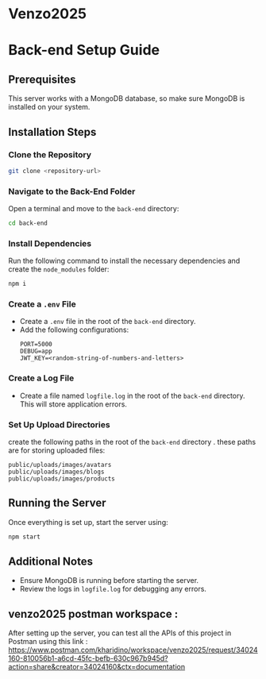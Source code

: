 # Venzo2025

# Back-end Setup Guide

## Prerequisites
This server works with a MongoDB database, so make sure MongoDB is installed on your system.

## Installation Steps

### Clone the Repository
```sh
git clone <repository-url>
```

### Navigate to the Back-End Folder
Open a terminal and move to the `back-end` directory:
```sh
cd back-end
```

### Install Dependencies
Run the following command to install the necessary dependencies and create the `node_modules` folder:
```sh
npm i
```

### Create a `.env` File
- Create a `.env` file in the root of the `back-end` directory.
- Add the following configurations:
  ```env
  PORT=5000
  DEBUG=app
  JWT_KEY=<random-string-of-numbers-and-letters>
  ```

### Create a Log File
- Create a file named `logfile.log` in the root of the `back-end` directory. This will store application errors.

### Set Up Upload Directories
create the following paths in the root of the `back-end` directory . these paths are for storing uploaded files:
```
public/uploads/images/avatars
public/uploads/images/blogs
public/uploads/images/products
```

## Running the Server
Once everything is set up, start the server using:
```sh
npm start
```

## Additional Notes
- Ensure MongoDB is running before starting the server.
- Review the logs in `logfile.log` for debugging any errors.

## venzo2025 postman workspace :
After setting up the server, you can test all the APIs of this project in Postman using this link :
https://www.postman.com/kharidino/workspace/venzo2025/request/34024160-810056b1-a6cd-45fc-befb-630c967b945d?action=share&creator=34024160&ctx=documentation


